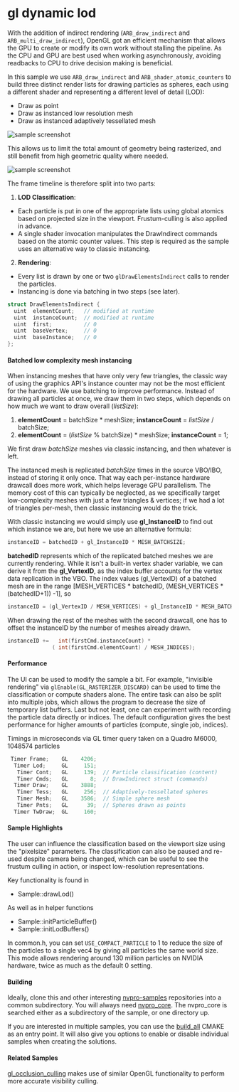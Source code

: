 # gl dynamic lod

With the addition of indirect rendering (```ARB_draw_indirect``` and ```ARB_multi_draw_indirect```), OpenGL got an efficient mechanism that allows the GPU to create or modify its own work without stalling the pipeline. As the CPU and GPU are best used when working asynchronously, avoiding readbacks to CPU to drive decision making is beneficial.

In this sample we use ```ARB_draw_indirect``` and ```ARB_shader_atomic_counters``` to build three distinct render lists for drawing particles as spheres, each using a different shader and representing a different level of detail (LOD):

* Draw as point
* Draw as instanced low resolution mesh
* Draw as instanced adaptively tessellated mesh

![sample screenshot](https://github.com/nvpro-samples/gl_dynamic_lod/blob/master/doc/sample.jpg)

This allows us to limit the total amount of geometry being rasterized, and still benefit from high geometric quality where needed.

![sample screenshot](https://github.com/nvpro-samples/gl_dynamic_lod/blob/master/doc/wireframe.jpg)

The frame timeline is therefore split into two parts:

1. **LOD Classification**:
 - Each particle is put in one of the appropriate lists using global atomics based on projected size in the viewport. Frustum-culling is also applied in advance.
 - A single shader invocation manipulates the DrawIndirect commands based on the atomic counter values. This step is required as the sample uses an alternative way to classic instancing.
2. **Rendering**:
 - Every list is drawn by one or two ```glDrawElementsIndirect``` calls to render the particles. 
 - Instancing is done via batching in two steps (see later).

``` cpp
struct DrawElementsIndirect {
  uint  elementCount;   // modified at runtime
  uint  instanceCount;  // modified at runtime
  uint  first;          // 0
  uint  baseVertex;     // 0
  uint  baseInstance;   // 0
};
```

#### Batched low complexity mesh instancing

When instancing meshes that have only very few triangles, the classic way of using the graphics API's instance counter may not be the most efficient for the hardware. We use batching to improve performance. Instead of drawing all particles at once, we draw them in two steps, which depends on how much we want to draw overall (*listSize*):

 1. **elementCount** = batchSize * meshSize; **instanceCount** = *listSize* / batchSize;
 2. **elementCount** = (*listSize* % batchSize) * meshSize; **instanceCount** = 1;

We first draw _batchSize_ meshes via classic instancing, and then whatever is left.

The instanced mesh is replicated *batchSize* times in the source VBO/IBO, instead of storing it only once. That way each per-instance hardware drawcall does more work, which helps leverage GPU parallelism. The memory cost of this can typically be neglected, as we specifically target low-complexity meshes with just a few triangles & vertices; if we had a lot of triangles per-mesh, then classic instancing would do the trick.

With classic instancing we would simply use **gl_InstanceID** to find out which instance we are, but here we use an alternative formula:

``` cpp
instanceID = batchedID + gl_InstanceID * MESH_BATCHSIZE;
```

**batchedID** represents which of the replicated batched meshes we are currently rendering. While it isn't a built-in vertex shader variable, we can derive it from the **gl_VertexID**, as the index buffer accounts for the vertex data replication in the VBO. The index values (gl_VertexID) of a batched mesh are in the range [MESH_VERTICES * batchedID, (MESH_VERTICES * (batchedID+1)) -1], so

``` cpp
instanceID = (gl_VertexID / MESH_VERTICES) + gl_InstanceID * MESH_BATCHSIZE;
```

When drawing the rest of the meshes with the second drawcall, one has to offset the instanceID by the number of meshes already drawn.

``` cpp
instanceID +=   int(firstCmd.instanceCount) * 
              ( int(firstCmd.elementCount) / MESH_INDICES); 
```

#### Performance

The UI can be used to modify the sample a bit. For example, "invisible rendering" via ```glEnable(GL_RASTERIZER_DISCARD)``` can be used to time the classification or compute shaders alone. The entire task can also be split into multiple jobs, which allows the program to decrease the size of temporary list buffers. Last but not least, one can experiment with recording the particle data directly or indices. The default configuration gives the best performance for higher amounts of particles (compute, single job, indices).

Timings in microseconds via GL timer query taken on a Quadro M6000, 1048574 particles

``` cpp
 Timer Frame;    GL    4206;
  Timer Lod;     GL     151;
   Timer Cont;   GL     139;  // Particle classification (content)
   Timer Cmds;   GL       8;  // DrawIndirect struct (commands)
  Timer Draw;    GL    3888;
   Timer Tess;   GL     256;  // Adaptively-tessellated spheres
   Timer Mesh;   GL    3586;  // Simple sphere mesh
   Timer Pnts;   GL      39;  // Spheres drawn as points
  Timer TwDraw;  GL     160;
```

#### Sample Highlights

The user can influence the classification based on the viewport size using the "pixelsize" parameters. The classification can also be paused and re-used despite camera being changed, which can be useful to see the frustum culling in action, or inspect low-resolution representations.

Key functionality is found in

- Sample::drawLod()

As well as in helper functions

- Sample::initParticleBuffer()
- Sample::initLodBuffers()

In common.h, you can set ```USE_COMPACT_PARTICLE``` to 1 to reduce the size of the particles to a single vec4 by giving all particles the same world size. This mode allows rendering around 130 million particles on NVIDIA hardware, twice as much as the default 0 setting.

#### Building
Ideally, clone this and other interesting [nvpro-samples](https://github.com/nvpro-samples) repositories into a common subdirectory. You will always need [nvpro_core](https://github.com/nvpro-samples/nvpro_core). The nvpro_core is searched either as a subdirectory of the sample, or one directory up.

If you are interested in multiple samples, you can use the [build_all](https://github.com/nvpro-samples/build_all) CMAKE as an entry point. It will also give you options to enable or disable individual samples when creating the solutions.

#### Related Samples
[gl_occlusion_culling](https://github.com/nvpro-samples/gl_occlusion_culling) makes use of similar OpenGL functionality to perform more accurate visibility culling.

